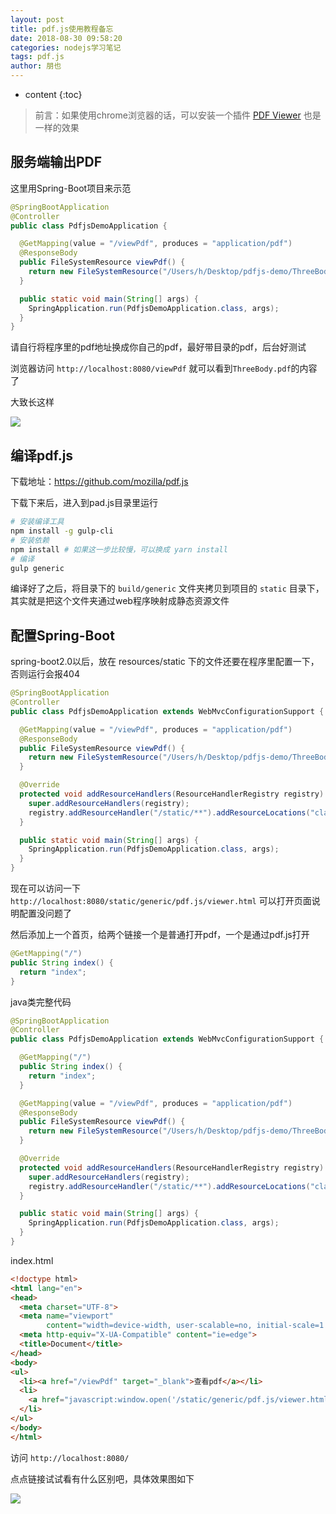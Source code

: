 ```yaml
---
layout: post
title: pdf.js使用教程备忘
date: 2018-08-30 09:58:20
categories: nodejs学习笔记
tags: pdf.js
author: 朋也
---
```


* content
{:toc}

> 前言：如果使用chrome浏览器的话，可以安装一个插件 [PDF Viewer](https://chrome.google.com/webstore/detail/pdf-viewer/oemmndcbldboiebfnladdacbdfmadadm) 也是一样的效果





## 服务端输出PDF

这里用Spring-Boot项目来示范

```java
@SpringBootApplication
@Controller
public class PdfjsDemoApplication {

  @GetMapping(value = "/viewPdf", produces = "application/pdf")
  @ResponseBody
  public FileSystemResource viewPdf() {
    return new FileSystemResource("/Users/h/Desktop/pdfjs-demo/ThreeBody.pdf");
  }

  public static void main(String[] args) {
    SpringApplication.run(PdfjsDemoApplication.class, args);
  }
}
```

请自行将程序里的pdf地址换成你自己的pdf，最好带目录的pdf，后台好测试

浏览器访问 `http://localhost:8080/viewPdf` 就可以看到`ThreeBody.pdf`的内容了

大致长这样

![](https://tomoya92.github.io/assets/20180830102258.png)

## 编译pdf.js

下载地址：https://github.com/mozilla/pdf.js

下载下来后，进入到pad.js目录里运行

```sh
# 安装编译工具
npm install -g gulp-cli
# 安装依赖
npm install # 如果这一步比较慢，可以换成 yarn install
# 编译
gulp generic
```

编译好了之后，将目录下的 `build/generic` 文件夹拷贝到项目的 `static` 目录下，其实就是把这个文件夹通过web程序映射成静态资源文件

## 配置Spring-Boot

spring-boot2.0以后，放在 resources/static 下的文件还要在程序里配置一下，否则运行会报404

```java
@SpringBootApplication
@Controller
public class PdfjsDemoApplication extends WebMvcConfigurationSupport {

  @GetMapping(value = "/viewPdf", produces = "application/pdf")
  @ResponseBody
  public FileSystemResource viewPdf() {
    return new FileSystemResource("/Users/h/Desktop/pdfjs-demo/ThreeBody.pdf");
  }

  @Override
  protected void addResourceHandlers(ResourceHandlerRegistry registry) {
    super.addResourceHandlers(registry);
    registry.addResourceHandler("/static/**").addResourceLocations("classpath:/static/");
  }

  public static void main(String[] args) {
    SpringApplication.run(PdfjsDemoApplication.class, args);
  }
}
```

现在可以访问一下 `http://localhost:8080/static/generic/pdf.js/viewer.html` 可以打开页面说明配置没问题了

然后添加上一个首页，给两个链接一个是普通打开pdf，一个是通过pdf.js打开

```java
@GetMapping("/")
public String index() {
  return "index";
}
```

java类完整代码

```java
@SpringBootApplication
@Controller
public class PdfjsDemoApplication extends WebMvcConfigurationSupport {

  @GetMapping("/")
  public String index() {
    return "index";
  }

  @GetMapping(value = "/viewPdf", produces = "application/pdf")
  @ResponseBody
  public FileSystemResource viewPdf() {
    return new FileSystemResource("/Users/h/Desktop/pdfjs-demo/ThreeBody.pdf");
  }

  @Override
  protected void addResourceHandlers(ResourceHandlerRegistry registry) {
    super.addResourceHandlers(registry);
    registry.addResourceHandler("/static/**").addResourceLocations("classpath:/static/");
  }

  public static void main(String[] args) {
    SpringApplication.run(PdfjsDemoApplication.class, args);
  }
}
```

index.html

```html
<!doctype html>
<html lang="en">
<head>
  <meta charset="UTF-8">
  <meta name="viewport"
        content="width=device-width, user-scalable=no, initial-scale=1.0, maximum-scale=1.0, minimum-scale=1.0">
  <meta http-equiv="X-UA-Compatible" content="ie=edge">
  <title>Document</title>
</head>
<body>
<ul>
  <li><a href="/viewPdf" target="_blank">查看pdf</a></li>
  <li>
    <a href="javascript:window.open('/static/generic/pdf.js/viewer.html?file=' + encodeURIComponent('/viewPdf'), '_blank')">使用pdf.js查看pdf</a>
  </li>
</ul>
</body>
</html>
```

访问 `http://localhost:8080/`

点点链接试试看有什么区别吧，具体效果图如下

![](https://tomoya92.github.io/assets/20180830100409.gif)
